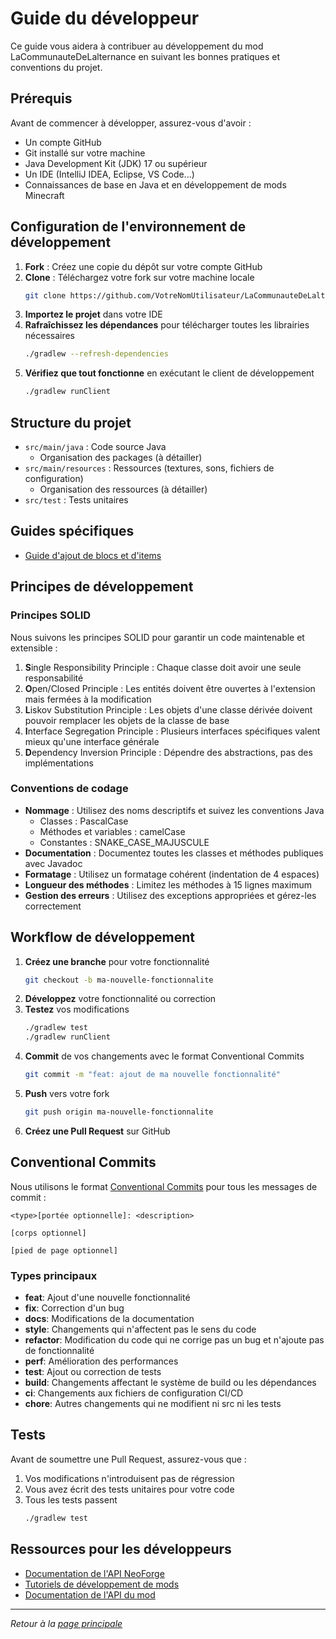 # Guide du développeur

Ce guide vous aidera à contribuer au développement du mod LaCommunauteDeLalternance en suivant les bonnes pratiques et conventions du projet.

## Prérequis

Avant de commencer à développer, assurez-vous d'avoir :

- Un compte GitHub
- Git installé sur votre machine
- Java Development Kit (JDK) 17 ou supérieur
- Un IDE (IntelliJ IDEA, Eclipse, VS Code...)
- Connaissances de base en Java et en développement de mods Minecraft

## Configuration de l'environnement de développement

1. **Fork** : Créez une copie du dépôt sur votre compte GitHub
2. **Clone** : Téléchargez votre fork sur votre machine locale
   ```bash
   git clone https://github.com/VotreNomUtilisateur/LaCommunauteDeLalternance.git
   ```
3. **Importez le projet** dans votre IDE
4. **Rafraîchissez les dépendances** pour télécharger toutes les librairies nécessaires
   ```bash
   ./gradlew --refresh-dependencies
   ```
5. **Vérifiez que tout fonctionne** en exécutant le client de développement
   ```bash
   ./gradlew runClient
   ```

## Structure du projet

- `src/main/java` : Code source Java
  - Organisation des packages (à détailler)
- `src/main/resources` : Ressources (textures, sons, fichiers de configuration)
  - Organisation des ressources (à détailler)
- `src/test` : Tests unitaires

## Guides spécifiques

- [Guide d'ajout de blocs et d'items](ajout-blocs-items.md)

## Principes de développement

### Principes SOLID

Nous suivons les principes SOLID pour garantir un code maintenable et extensible :

1. **S**ingle Responsibility Principle : Chaque classe doit avoir une seule responsabilité
2. **O**pen/Closed Principle : Les entités doivent être ouvertes à l'extension mais fermées à la modification
3. **L**iskov Substitution Principle : Les objets d'une classe dérivée doivent pouvoir remplacer les objets de la classe de base
4. **I**nterface Segregation Principle : Plusieurs interfaces spécifiques valent mieux qu'une interface générale
5. **D**ependency Inversion Principle : Dépendre des abstractions, pas des implémentations

### Conventions de codage

- **Nommage** : Utilisez des noms descriptifs et suivez les conventions Java
  - Classes : PascalCase
  - Méthodes et variables : camelCase
  - Constantes : SNAKE_CASE_MAJUSCULE
- **Documentation** : Documentez toutes les classes et méthodes publiques avec Javadoc
- **Formatage** : Utilisez un formatage cohérent (indentation de 4 espaces)
- **Longueur des méthodes** : Limitez les méthodes à 15 lignes maximum
- **Gestion des erreurs** : Utilisez des exceptions appropriées et gérez-les correctement

## Workflow de développement

1. **Créez une branche** pour votre fonctionnalité
   ```bash
   git checkout -b ma-nouvelle-fonctionnalite
   ```
2. **Développez** votre fonctionnalité ou correction
3. **Testez** vos modifications
   ```bash
   ./gradlew test
   ./gradlew runClient
   ```
4. **Commit** de vos changements avec le format Conventional Commits
   ```bash
   git commit -m "feat: ajout de ma nouvelle fonctionnalité"
   ```
5. **Push** vers votre fork
   ```bash
   git push origin ma-nouvelle-fonctionnalite
   ```
6. **Créez une Pull Request** sur GitHub

## Conventional Commits

Nous utilisons le format [Conventional Commits](https://www.conventionalcommits.org/) pour tous les messages de commit :

```
<type>[portée optionnelle]: <description>

[corps optionnel]

[pied de page optionnel]
```

### Types principaux
- **feat**: Ajout d'une nouvelle fonctionnalité
- **fix**: Correction d'un bug
- **docs**: Modifications de la documentation
- **style**: Changements qui n'affectent pas le sens du code
- **refactor**: Modification du code qui ne corrige pas un bug et n'ajoute pas de fonctionnalité
- **perf**: Amélioration des performances
- **test**: Ajout ou correction de tests
- **build**: Changements affectant le système de build ou les dépendances
- **ci**: Changements aux fichiers de configuration CI/CD
- **chore**: Autres changements qui ne modifient ni src ni les tests

## Tests

Avant de soumettre une Pull Request, assurez-vous que :

1. Vos modifications n'introduisent pas de régression
2. Vous avez écrit des tests unitaires pour votre code
3. Tous les tests passent
   ```bash
   ./gradlew test
   ```

## Ressources pour les développeurs

- [Documentation de l'API NeoForge](https://docs.neoforged.net/)
- [Tutoriels de développement de mods](https://www.youtube.com/playlist?list=PLKGarocXCE1G6CQOoiYdMVx-E1d9F_itF)
- [Documentation de l'API du mod](../api/index.md)

---

*Retour à la [page principale](../index.md)*
